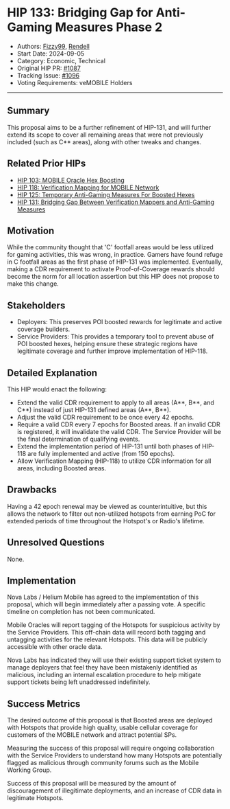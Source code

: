 # HIP 133: Bridging Gap for Anti-Gaming Measures Phase 2

* Authors: [Fizzy99](https://github.com/mrfizzy99), [Rendell](https://github.com/RendellD85)
* Start Date: 2024-09-05
* Category: Economic, Technical
* Original HIP PR: [#1087](https://github.com/helium/HIP/pull/1087)
* Tracking Issue: [#1096](https://github.com/helium/HIP/issues/1096)
* Voting Requirements: veMOBILE Holders

---

## Summary

This proposal aims to be a further refinement of HIP-131, and will further extend its scope to cover all remaining areas that were not previously included (such as C** areas), along with other tweaks and changes.

## Related Prior HIPs
* [HIP 103: MOBILE Oracle Hex Boosting](./0103-oracle-hex-boosting.md)
* [HIP 118: Verification Mapping for MOBILE Network](./0118-verification-mapping.md)
* [HIP 125: Temporary Anti-Gaming Measures For Boosted Hexes](./0125-temporary-anti-gaming-measures-for-boosted-hexes.md)
* [HIP 131: Bridging Gap Between Verification Mappers and Anti-Gaming Measures](./0131-bridging-gap-between-verification-mappers-and-anti-gaming-measures.md)

## Motivation

While the community thought that 'C' footfall areas would be less utilized for gaming activities, this was wrong, in practice. Gamers have found refuge in C footfall areas as the first phase of HIP-131 was implemented. Eventually, making a CDR requirement to activate Proof-of-Coverage rewards should become the norm for all location assertion but this HIP does not propose to make this change.

## Stakeholders

* Deployers: This preserves POI boosted rewards for legitimate and active coverage builders.
* Service Providers: This provides a temporary tool to prevent abuse of POI boosted hexes, helping ensure these strategic regions have legitimate coverage and further improve implementation of HIP-118.

## Detailed Explanation

This HIP would enact the following:
- Extend the valid CDR requirement to apply to all areas (A**, B**, and C**) instead of just HIP-131 defined areas (A**, B**).
- Adjust the valid CDR requirement to be once every 42 epochs.
- Require a valid CDR every 7 epochs for Boosted areas. If an invalid CDR is registered, it will invalidate the valid CDR. The Service Provider will be the final determination of qualifying events.
- Extend the implementation period of HIP-131 until both phases of HIP-118 are fully implemented and active (from 150 epochs).
- Allow Verification Mapping (HIP-118) to utilize CDR information for all areas, including Boosted areas.

## Drawbacks

Having a 42 epoch renewal may be viewed as counterintuitive, but this allows the network to filter out non-utilized hotspots from earning PoC for extended periods of time throughout the Hotspot's or Radio's lifetime.

## Unresolved Questions

None.

## Implementation

Nova Labs / Helium Mobile has agreed to the implementation of this proposal, which will begin immediately after a passing vote. A specific timeline on completion has not been communicated.

Mobile Oracles will report tagging of the Hotspots for suspicious activity by the Service Providers.  This off-chain data will record both tagging and untagging activities for the relevant Hotspots. This data will be publicly accessible with other oracle data.

Nova Labs has indicated they will use their existing support ticket system to manage deployers that feel they have been mistakenly identified as malicious, including an internal escalation procedure to help mitigate support tickets being left unaddressed indefinitely.

## Success Metrics

The desired outcome of this proposal is that Boosted areas are deployed with Hotspots that provide high quality, usable cellular coverage for customers of the MOBILE network and attract potential SPs.

Measuring the success of this proposal will require ongoing collaboration with the Service Providers to understand how many Hotspots are potentially flagged as malicious through community forums such as the Mobile Working Group.

Success of this proposal will be measured by the amount of discouragement of illegitimate deployments, and an increase of CDR data in legitimate Hotspots.
